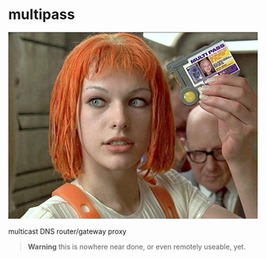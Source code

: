 # multipass

![leeloo dallas multipass](https://github.com/hawkw/multipass/blob/main/docs/assets/leeloo.jpg)

multicast DNS router/gateway proxy

> **Warning**
> this is nowhere near done, or even remotely useable, yet.